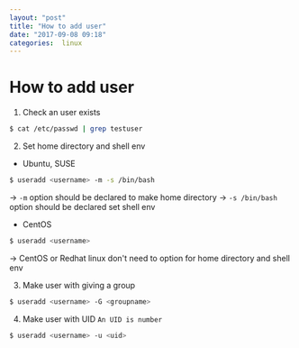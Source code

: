 ```yaml
---
layout: "post"
title: "How to add user"
date: "2017-09-08 09:18"
categories:  linux
---
```


# How to add user

1. Check an user exists
```bash
$ cat /etc/passwd | grep testuser
```
2. Set home directory and shell env
- Ubuntu, SUSE
```bash
$ useradd <username> -m -s /bin/bash
```
-> `-m` option should be declared to make home directory
-> `-s /bin/bash` option should be declared set shell env
- CentOS
```bash
$ useradd <username>
```
-> CentOS or Redhat linux don't need to option for home directory and shell env

3. Make user with giving a group
```bash
$ useradd <username> -G <groupname>
```
4. Make user with UID 
`An UID is number`
```bash
$ useradd <username> -u <uid>
```
